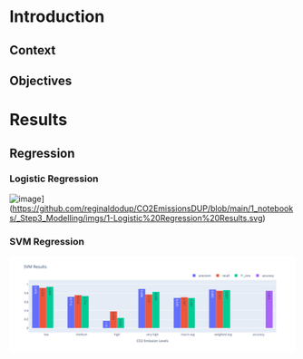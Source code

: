 # Introduction

## Context

## Objectives

# Results

## Regression

### Logistic Regression

![image](files/Users/jzhang/Desktop/Isolated.png)](https://github.com/reginaldodup/CO2EmissionsDUP/blob/main/1_notebooks/_Step3_Modelling/imgs/1-Logistic%20Regression%20Results.svg)

### SVM Regression

![image](https://github.com/reginaldodup/CO2EmissionsDUP/blob/main/1_notebooks/_Step3_Modelling/imgs/1-SVM%20Results.svg)
